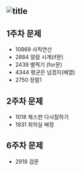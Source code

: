 ![title](https://user-images.githubusercontent.com/68391427/107851854-43de1900-6e50-11eb-8fb2-0b69a2bd4524.png)
-------------------------
## 1주차 문제
  - 10869 사칙연산
  - 2884 알람 시계(if문)
  - 2439 별찍기 (for문)
  - 4344 평균은 넘겠지(배열)
  - 2750 정렬1

## 2주차 문제
  - 1018 체스판 다시칠하기
  - 1931 회의실 배정

## 6주차 문제
  - 2918 검문
